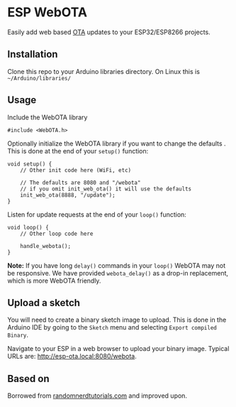 # ESP WebOTA

Easily add web based [OTA](https://en.wikipedia.org/wiki/Over-the-air_programming) updates to your ESP32/ESP8266 projects.

## Installation

Clone this repo to your Arduino libraries directory. On Linux this is `~/Arduino/libraries/`

## Usage

Include the WebOTA library

    #include <WebOTA.h>

Optionally initialize the WebOTA library if you want to change the defaults . This is done at the end of your `setup()` function:

    void setup() {
        // Other init code here (WiFi, etc)

        // The defaults are 8080 and "/webota"
        // if you omit init_web_ota() it will use the defaults
        init_web_ota(8888, "/update");
    }

Listen for update requests at the end of your `loop()` function:

    void loop() {
        // Other loop code here

        handle_webota();
    }

**Note:** If you have long `delay()` commands in your `loop()` WebOTA may not be responsive. We have provided `webota_delay()` as a drop-in replacement, which is more WebOTA friendly.

## Upload a sketch

You will need to create a binary sketch image to upload. This is done in the Arduino IDE by going to the `Sketch` menu and selecting `Export compiled Binary`.

Navigate to your ESP in a web browser to upload your binary image. Typical URLs are: http://esp-ota.local:8080/webota.

## Based on

Borrowed from [randomnerdtutorials.com](https://randomnerdtutorials.com/esp32-over-the-air-ota-programming/) and improved upon.
